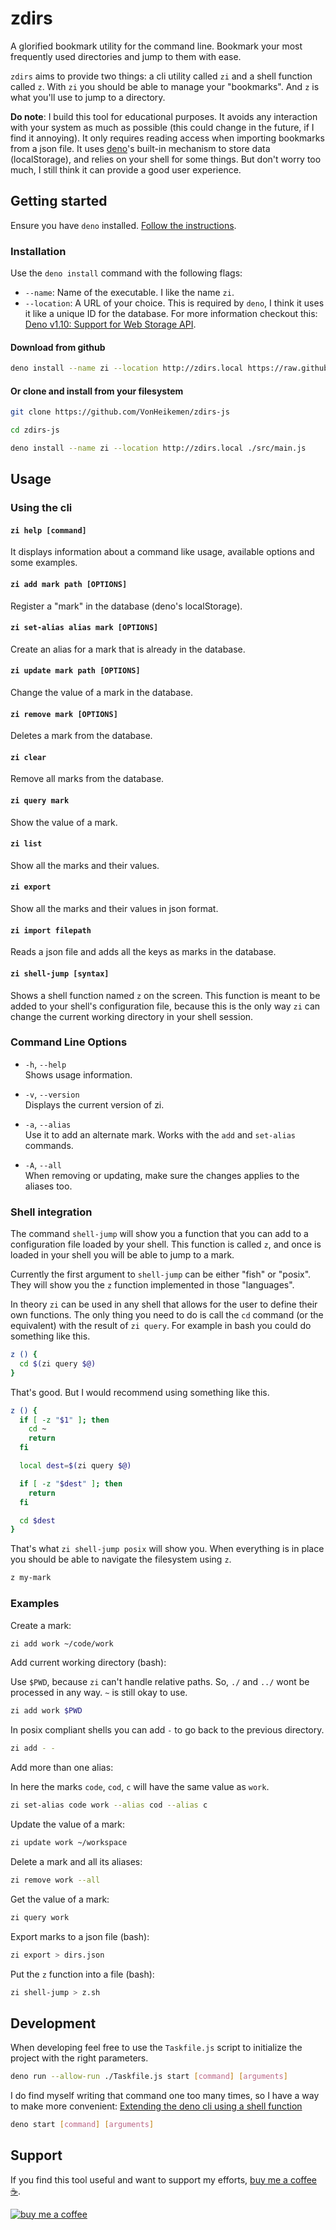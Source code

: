 # zdirs

A glorified bookmark utility for the command line. Bookmark your most frequently used directories and jump to them with ease.

`zdirs` aims to provide two things: a cli utility called `zi` and a shell function called `z`. With `zi` you should be able to manage your "bookmarks". And `z` is what you'll use to jump to a directory.

**Do note**: I build this tool for educational purposes. It avoids any interaction with your system as much as possible (this could change in the future, if I find it annoying). It only requires reading access when importing bookmarks from a json file. It uses [deno](https://deno.land/)'s built-in mechanism to store data (localStorage), and relies on your shell for some things. But don't worry too much, I still think it can provide a good user experience.

## Getting started

Ensure you have `deno` installed. [Follow the instructions](https://deno.land/#installation).

### Installation

Use the `deno install` command with the following flags:

* `--name`: Name of the executable. I like the name `zi`.
* `--location`: A URL of your choice. This is required by `deno`, I think it uses it like a unique ID for the database. For more information checkout this: [Deno v1.10: Support for Web Storage API](https://deno.com/blog/v1.10#support-for-web-storage-api).

#### Download from github

```sh
deno install --name zi --location http://zdirs.local https://raw.githubusercontent.com/VonHeikemen/zdirs-js/v0.2.0/src/main.js
```

#### Or clone and install from your filesystem

```sh
git clone https://github.com/VonHeikemen/zdirs-js

cd zdirs-js

deno install --name zi --location http://zdirs.local ./src/main.js
```

## Usage

### Using the cli

#### `zi help [command]`

It displays information about a command like usage, available options and some examples.

#### `zi add mark path [OPTIONS]`

Register a "mark" in the database (deno's localStorage).

#### `zi set-alias alias mark [OPTIONS]`

Create an alias for a mark that is already in the database.

#### `zi update mark path [OPTIONS]`

Change the value of a mark in the database.

#### `zi remove mark [OPTIONS]`

Deletes a mark from the database.

#### `zi clear`

Remove all marks from the database.

#### `zi query mark`

Show the value of a mark.

#### `zi list`

Show all the marks and their values.

#### `zi export`

Show all the marks and their values in json format.

#### `zi import filepath`

Reads a json file and adds all the keys as marks in the database.

#### `zi shell-jump [syntax]`

Shows a shell function named `z` on the screen. This function is meant to be added to your shell's configuration file, because this is the only way `zi` can change the current working directory in your shell session.

### Command Line Options

- `-h`, `--help`<br/>
  Shows usage information.

- `-v`, `--version`<br/>
  Displays the current version of zi.

- `-a`, `--alias`<br/>
  Use it to add an alternate mark. Works with the `add` and `set-alias` commands.

- `-A`, `--all`<br/>
  When removing or updating, make sure the changes applies to the aliases too.

### Shell integration

The command `shell-jump` will show you a function that you can add to a configuration file loaded by your shell. This function is called `z`, and once is loaded in your shell you will be able to jump to a mark.

Currently the first argument to `shell-jump` can be either "fish" or "posix". They will show you the `z` function implemented in those "languages".

In theory `zi` can be used in any shell that allows for the user to define their own functions. The only thing you need to do is call the `cd` command (or the equivalent) with the result of `zi query`. For example in bash you could do something like this.

```sh
z () {
  cd $(zi query $@)
}
```

That's good. But I would recommend using something like this.

```sh
z () {
  if [ -z "$1" ]; then
    cd ~
    return
  fi

  local dest=$(zi query $@)

  if [ -z "$dest" ]; then
    return
  fi

  cd $dest
}
```

That's what `zi shell-jump posix` will show you. When everything is in place you should be able to navigate the filesystem using `z`.

```sh
z my-mark
```

### Examples

Create a mark:

```sh
zi add work ~/code/work
```

Add current working directory (bash):

Use `$PWD`, because `zi` can't handle relative paths. So, `./` and `../` wont be processed in any way. `~` is still okay to use.

```sh
zi add work $PWD
```

In posix compliant shells you can add `-` to go back to the previous directory.

```sh
zi add - -
```

Add more than one alias:

In here the marks `code`, `cod`, `c` will have the same value as `work`.

```sh
zi set-alias code work --alias cod --alias c
```

Update the value of a mark:

```sh
zi update work ~/workspace
```

Delete a mark and all its aliases:

```sh
zi remove work --all
```

Get the value of a mark:

```sh
zi query work
```

Export marks to a json file (bash):

```sh
zi export > dirs.json
```

Put the `z` function into a file (bash):

```sh
zi shell-jump > z.sh
```

## Development

When developing feel free to use the `Taskfile.js` script to initialize the project with the right parameters.

```sh
deno run --allow-run ./Taskfile.js start [command] [arguments]
```

I do find myself writing that command one too many times, so I have a way to make more convenient: [Extending the deno cli using a shell function](https://dev.to/vonheikemen/extending-the-deno-cli-using-a-shell-function-3ifh)

```sh
deno start [command] [arguments]
```

## Support

If you find this tool useful and want to support my efforts, [buy me a coffee ☕](https://www.buymeacoffee.com/vonheikemen).

[![buy me a coffee](https://res.cloudinary.com/vonheikemen/image/upload/v1618466522/buy-me-coffee_ah0uzh.png)](https://www.buymeacoffee.com/vonheikemen)
